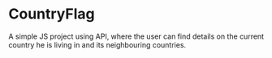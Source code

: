 # CountryFlag

A simple JS project using API, where the user can find details on the current country he is living in and its neighbouring countries.
